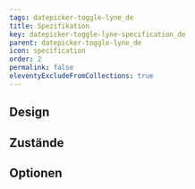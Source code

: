 ```yaml
---
tags: datepicker-toggle-lyne_de
title: Spezifikation
key: datepicker-toggle-lyne-specification_de
parent: datepicker-toggle-lyne_de
icon: specification
order: 2
permalink: false
eleventyExcludeFromCollections: true
---
```


## Design 

## Zustände

## Optionen


